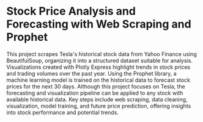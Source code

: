 # Stock Price Analysis and Forecasting with Web Scraping and Prophet
This project scrapes Tesla's historical stock data from Yahoo Finance using BeautifulSoup, organizing it into a structured dataset suitable for analysis. Visualizations created with Plotly Express highlight trends in stock prices and trading volumes over the past year. Using the Prophet library, a machine learning model is trained on the historical data to forecast stock prices for the next 30 days. Although this project focuses on Tesla, the forecasting and visualization pipeline can be applied to any stock with available historical data. Key steps include web scraping, data cleaning, visualization, model training, and future price prediction, offering insights into stock performance and potential trends.
